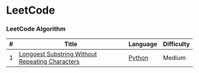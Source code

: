 LeetCode
========

### LeetCode Algorithm


| # | Title | Language | Difficulty |
|---| ----- | -------- | ---------- |
|1|[Longoest Substring Without Repeating Characters](https://leetcode.com/problems/longest-substring-without-repeating-characters/description/) | [Python](./algorithms/cpp/largestNumberAfterMutatingSubstring/LargestNumberAfterMutatingSubstring.cpp) |Medium|
